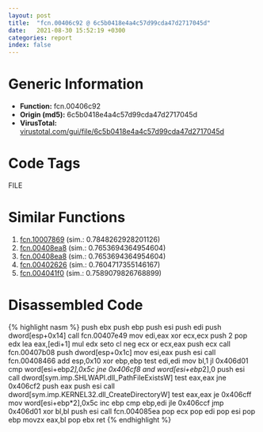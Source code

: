 ```yaml
---
layout: post
title:  "fcn.00406c92 @ 6c5b0418e4a4c57d99cda47d2717045d"
date:   2021-08-30 15:52:19 +0300
categories: report
index: false
---
```


# Generic Information
- **Function:** fcn.00406c92
- **Origin (md5):** 6c5b0418e4a4c57d99cda47d2717045d
- **VirusTotal:** [virustotal.com/gui/file/6c5b0418e4a4c57d99cda47d2717045d][virustotal_ref]

# Code Tags
<span class="tag" id="FILE">FILE</span>


# Similar Functions

1. [fcn.10007869][similar_1_ref] (sim.: 0.7848262928201126)
2. [fcn.00408ea8][similar_2_ref] (sim.: 0.7653694364954604)
3. [fcn.00408ea8][similar_3_ref] (sim.: 0.7653694364954604)
4. [fcn.00402626][similar_4_ref] (sim.: 0.7604717355146167)
5. [fcn.004041f0][similar_5_ref] (sim.: 0.7589079826768899)


# Disassembled Code

{% highlight nasm %}
push ebx
push ebp
push esi
push edi
push dword[esp+0x14]
call fcn.00407e49
mov edi,eax
xor ecx,ecx
push 2
pop edx
lea eax,[edi+1]
mul edx
seto cl
neg ecx
or ecx,eax
push ecx
call fcn.00407b08
push dword[esp+0x1c]
mov esi,eax
push esi
call fcn.00408466
add esp,0x10
xor ebp,ebp
test edi,edi
mov bl,1
jl 0x406d01
cmp word[esi+ebp*2],0x5c
jne 0x406cf8
and word[esi+ebp*2],0
push esi
call dword[sym.imp.SHLWAPI.dll_PathFileExistsW]
test eax,eax
jne 0x406cf2
push eax
push esi
call dword[sym.imp.KERNEL32.dll_CreateDirectoryW]
test eax,eax
je 0x406cff
mov word[esi+ebp*2],0x5c
inc ebp
cmp ebp,edi
jle 0x406ccf
jmp 0x406d01
xor bl,bl
push esi
call fcn.004085ea
pop ecx
pop edi
pop esi
pop ebp
movzx eax,bl
pop ebx
ret 
{% endhighlight %}


[similar_1_ref]: /report/fcn.10007869@481b545f5c18f2fce1caac67ddc419e8
[similar_2_ref]: /report/fcn.00408ea8@ba5ec83721de3ca10b3c9583f3b2c6a1
[similar_3_ref]: /report/fcn.00408ea8@53687e619dcac7d709f306d061d8daeb
[similar_4_ref]: /report/fcn.00402626@1123b7aa5760238fe93045e585b8234c
[similar_5_ref]: /report/fcn.004041f0@9c2b894b84f59672d8be2e984066f76f
[virustotal_ref]: https://www.virustotal.com/gui/file/6c5b0418e4a4c57d99cda47d2717045d